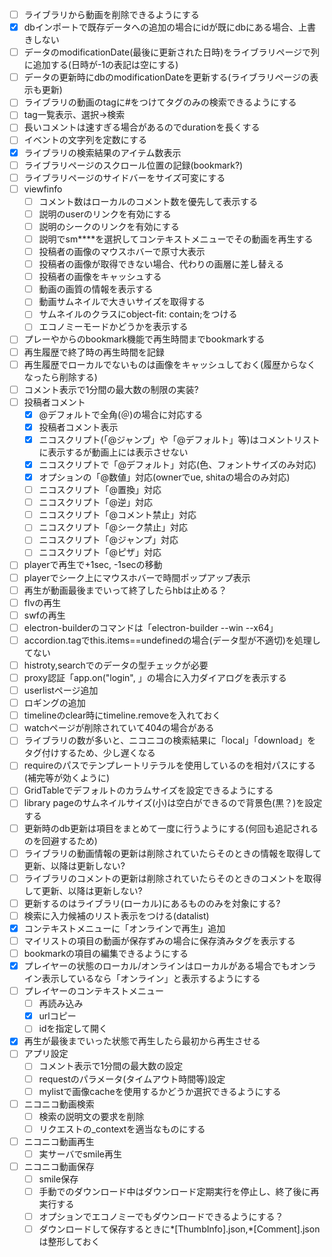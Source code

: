 
- [ ] ライブラリから動画を削除できるようにする
- [x] dbインポートで既存データへの追加の場合にidが既にdbにある場合、上書きしない
- [ ] データのmodificationDate(最後に更新された日時)をライブラリページで列に追加する(日時が-1の表記は空にする)
- [ ] データの更新時にdbのmodificationDateを更新する(ライブラリページの表示も更新)
- [ ] ライブラリの動画のtagに#をつけてタグのみの検索できるようにする
- [ ] tag一覧表示、選択->検索
- [ ] 長いコメントは速すぎる場合があるのでdurationを長くする
- [ ] イベントの文字列を定数にする
- [x] ライブラリの検索結果のアイテム数表示
- [ ] ライブラリページのスクロール位置の記録(bookmark?)
- [ ] ライブラリページのサイドバーをサイズ可変にする
- [ ] viewfinfo
  - [ ] コメント数はローカルのコメント数を優先して表示する
  - [ ] 説明のuserのリンクを有効にする
  - [ ] 説明のシークのリンクを有効にする
  - [ ] 説明でsm****を選択してコンテキストメニューでその動画を再生する
  - [ ] 投稿者の画像のマウスホバーで原寸大表示
  - [ ] 投稿者の画像が取得できない場合、代わりの画層に差し替える
  - [ ] 投稿者の画像をキャッシュする
  - [ ] 動画の画質の情報を表示する
  - [ ] 動画サムネイルで大きいサイズを取得する
  - [ ] サムネイルのクラスにobject-fit: contain;をつける
  - [ ] エコノミーモードかどうかを表示する
- [ ] プレーやからのbookmark機能で再生時間までbookmarkする
- [ ] 再生履歴で終了時の再生時間を記録
- [ ] 再生履歴でローカルでないものは画像をキャッシュしておく(履歴からなくなったら削除する)
- [ ] コメント表示で1分間の最大数の制限の実装?
- [ ] 投稿者コメント
  - [x] @デフォルトで全角(＠)の場合に対応する
  - [x] 投稿者コメント表示
  - [x] ニコスクリプト(「@ジャンプ」や「@デフォルト」等)はコメントリストに表示するが動画上には表示させない
  - [x] ニコスクリプトで「@デフォルト」対応(色、フォントサイズのみ対応)
  - [x] オプションの「@数値」対応(ownerでue, shitaの場合のみ対応)
  - [ ] ニコスクリプト「@置換」対応
  - [ ] ニコスクリプト「@逆」対応
  - [ ] ニコスクリプト「@コメント禁止」対応
  - [ ] ニコスクリプト「@シーク禁止」対応
  - [ ] ニコスクリプト「@ジャンプ」対応
  - [ ] ニコスクリプト「@ピザ」対応
- [ ] playerで再生で+1sec, -1secの移動
- [ ] playerでシーク上にマウスホバーで時間ポップアップ表示
- [ ] 再生が動画最後までいって終了したらhbは止める？
- [ ] flvの再生
- [ ] swfの再生
- [ ] electron-builderのコマンドは「electron-builder --win --x64」
- [ ] accordion.tagでthis.items==undefinedの場合(データ型が不適切)を処理してない
- [ ] histroty,searchでのデータの型チェックが必要
- [ ] proxy認証「app.on("login", 」の場合に入力ダイアログを表示する
- [ ] userlistページ追加
- [ ] ロギングの追加
- [ ] timelineのclear時にtimeline.removeを入れておく
- [ ] watchページが削除されていて404の場合がある
- [ ] ライブラリの数が多いと、ニコニコの検索結果に「local」「download」をタグ付けするため、少し遅くなる
- [ ] requireのパスでテンプレートリテラルを使用しているのを相対パスにする(補完等が効くように)
- [ ] GridTableでデフォルトのカラムサイズを設定できるようにする
- [ ] library pageのサムネイルサイズ(小)は空白ができるので背景色(黒？)を設定する
- [ ] 更新時のdb更新は項目をまとめて一度に行うようにする(何回も追記されるのを回避するため)
- [ ] ライブラリの動画情報の更新は削除されていたらそのときの情報を取得して更新、以降は更新しない?
- [ ] ライブラリのコメントの更新は削除されていたらそのときのコメントを取得して更新、以降は更新しない?
- [ ] 更新するのはライブラリ(ローカル)にあるもののみを対象にする?
- [ ] 検索に入力候補のリスト表示をつける(datalist)
- [x] コンテキストメニューに「オンラインで再生」追加
- [ ] マイリストの項目の動画が保存ずみの場合に保存済みタグを表示する
- [ ] bookmarkの項目の編集できるようにする
- [x] プレイヤーの状態のローカル/オンラインはローカルがある場合でもオンライン表示しているなら「オンライン」と表示するようにする
- [ ] プレイヤーのコンテキストメニュー
  - [ ] 再読み込み
  - [x] urlコピー
  - [ ] idを指定して開く
- [x] 再生が最後までいった状態で再生したら最初から再生させる
- [ ] アプリ設定
  - [ ] コメント表示で1分間の最大数の設定
  - [ ] requestのパラメータ(タイムアウト時間等)設定
  - [ ] mylistで画像cacheを使用するかどうか選択できるようにする
- [ ] ニコニコ動画検索
  - [ ] 検索の説明文の要求を削除
  - [ ] リクエストの_contextを適当なものにする
- [ ] ニコニコ動画再生
  - [ ] 実サーバでsmile再生
- [ ] ニコニコ動画保存
  - [ ] smile保存
  - [ ] 手動でのダウンロード中はダウンロード定期実行を停止し、終了後に再実行する
  - [ ] オプションでエコノミーでもダウンロードできるようにする？
  - [ ] ダウンロードして保存するときに*[ThumbInfo].json,*[Comment].jsonは整形しておく